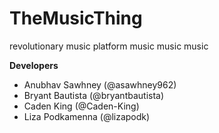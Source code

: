 # TheMusicThing
revolutionary music platform
music music music

**Developers**
- Anubhav Sawhney (@asawhney962)
- Bryant Bautista (@bryantbautista)
- Caden King (@Caden-King)
- Liza Podkamenna (@lizapodk)